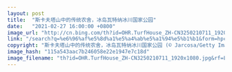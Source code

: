 ```yaml
---
layout: post
title:  "斯卡夫塔山中的传统农舍，冰岛瓦特纳冰川国家公园"
date:   "2021-02-27 16:00:00 +0800"
image_url: "http://cn.bing.com/th?id=OHR.TurfHouse_ZH-CN3250210711_1920x1080.jpg&rf=LaDigue_1920x1080.jpg&pid=hp"
link: "/search?q=%e6%96%af%e5%8d%a1%e5%a4%ab%e5%a1%94%e5%b1%b1&form=hpcapt&mkt=zh-cn"
copyright: "斯卡夫塔山中的传统农舍，冰岛瓦特纳冰川国家公园 (© Jarcosa/Getty Images)"
image_hash: "115a543aac7b246058e22e1947e7c18d"
image_filename: "th?id=OHR.TurfHouse_ZH-CN3250210711_1920x1080.jpg&rf=LaDigue_1920x1080.jpg&pid=hp"
---
```

